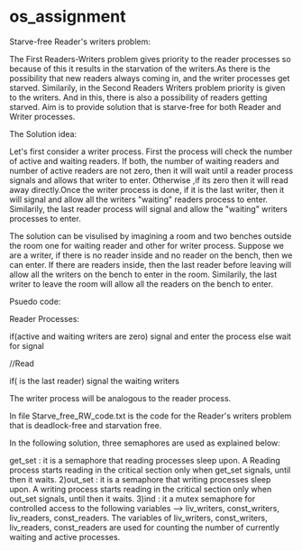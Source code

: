 # os_assignment
Starve-free Reader's writers problem:

The First Readers-Writers problem gives priority to the reader processes so because of this it results in the starvation of the writers.As there is the possibility that new readers always coming in, and the writer processes get starved. Similarily, in the Second Readers Writers problem priority is given to the writers. And in this, there is also a possibility of readers getting starved. Aim is to provide solution that is starve-free for both Reader and Writer processes.

The Solution idea:

Let's first consider a writer process. First the process will check the number of active and waiting readers. If both, the number of waiting readers and number of active readers are not zero, then it will wait until a reader process signals and allows that writer to enter. Otherwise ,if its zero then it will read away directly.Once the writer process is done, if it is the last writer, then it will signal and allow all the writers "waiting" readers process to enter. Similarily, the last reader process will signal and allow the "waiting" writers processes to enter.

The solution can be visulised by imagining a room and two benches outside the room one for waiting reader and other for writer process. Suppose we are a writer, if there is no reader inside and no reader on the bench, then we can enter. If there are readers inside, then the last reader before leaving will allow all the writers on the bench to enter in the room. Similarily, the last writer to leave the room will allow all the readers on the bench to enter.

Psuedo code:

Reader Processes:

if(active and waiting writers are zero) signal and enter the process else wait for signal

//Read

if( is the last reader) signal the waiting writers

The writer process will be analogous to the reader process.

In file Starve_free_RW_code.txt is the code for the Reader's writers problem that is deadlock-free and starvation free.

In the following solution, three semaphores are used as explained below:

get_set : it is a semaphore that reading processes sleep upon. A Reading process starts reading in the critical section only when get_set signals, until then it waits. 2)out_set : it is a semaphore that writing processes sleep upon. A writing process starts reading in the critical section only when out_set signals, until then it waits. 3)ind : it a mutex semaphore for controlled access to the following variables --> liv_writers, const_writers, liv_readers, const_readers.
The variables of liv_writers, const_writers, liv_readers, const_readers are used for counting the number of currently waiting and active processes.
